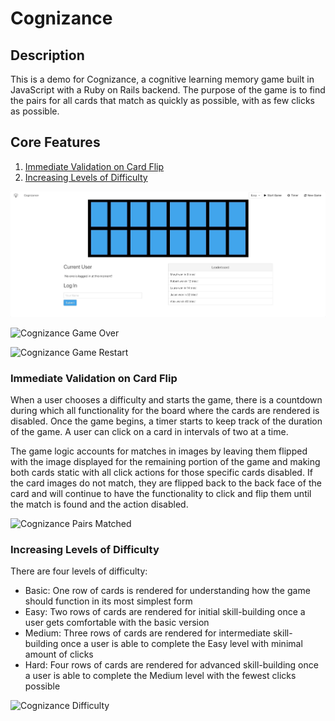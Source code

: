 # Cognizance

## Description
This is a demo for Cognizance, a cognitive learning memory game built in JavaScript with a Ruby on Rails backend. The purpose of the game is to find the pairs for all cards that match as quickly as possible, with as few clicks as possible.

## Core Features
1. [Immediate Validation on Card Flip](#immediate-validation-on-card-flip)
2. [Increasing Levels of Difficulty](#increasing-levels-of-difficulty)





![Cognizance Login](demo-gifs/user-login.gif)






![Cognizance Game Over](demo-gifs/game-over.gif)


![Cognizance Game Restart](demo-gifs/game-restart.gif)

### Immediate Validation on Card Flip
When a user chooses a difficulty and starts the game, there is a countdown during which all functionality for the board where the cards are rendered is disabled. Once the game begins, a timer starts to keep track of the duration of the game. A user can click on a card in intervals of two at a time.

The game logic accounts for matches in images by leaving them flipped with the image displayed for the remaining portion of the game and making both cards static with all click actions for those specific cards disabled. If the card images do not match, they are flipped back to the back face of the card and will continue to have the functionality to click and flip them until the match is found and the action disabled.

![Cognizance Pairs Matched](demo-gifs/game-matches.gif)

### Increasing Levels of Difficulty

There are four levels of difficulty:
  - Basic: One row of cards is rendered for understanding how the game should function in its most simplest form
  - Easy: Two rows of cards are rendered for initial skill-building once a user gets comfortable with the basic version
  - Medium: Three rows of cards are rendered for intermediate skill-building once a user is able to complete the Easy level with minimal amount of clicks
  - Hard: Four rows of cards are rendered for advanced skill-building once a user is able to complete the Medium level with the fewest clicks possible 

![Cognizance Difficulty](demo-gifs/game-difficulty.gif)
